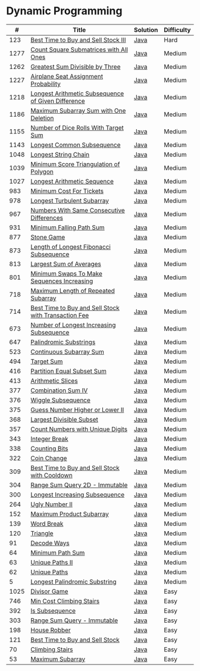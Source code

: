 Dynamic Programming
========

| # | Title | Solution | Difficulty |
|---| ----- | -------- | ---------- |
|123|[Best Time to Buy and Sell Stock III](https://leetcode.com/problems/best-time-to-buy-and-sell-stock-iii/)|[Java](src/hard/BestTimeBuyAndSellStockIII.java)|Hard|
|1277|[Count Square Submatrices with All Ones](https://leetcode.com/problems/count-square-submatrices-with-all-ones/)|[Java](src/medium/CountSquareSubmatricesWithAllOnes.java)|Medium|
|1262|[Greatest Sum Divisible by Three](https://leetcode.com/problems/greatest-sum-divisible-by-three/)|[Java](src/medium/GreatestSumDivisibleByThree.java)|Medium|
|1227|[Airplane Seat Assignment Probability](https://leetcode.com/problems/airplane-seat-assignment-probability/)|[Java](src/medium/AirplaneSeatAssignmentProbability.java)|Medium|
|1218|[Longest Arithmetic Subsequence of Given Difference](https://leetcode.com/problems/longest-arithmetic-subsequence-of-given-difference/)|[Java](src/medium/LongestArithmeticSubsequenceOfGivenDifference.java)|Medium|
|1186|[Maximum Subarray Sum with One Deletion](https://leetcode.com/problems/maximum-subarray-sum-with-one-deletion/)|[Java](src/medium/MaximumSubarraySumWithOneDeletion.java)|Medium|
|1155|[Number of Dice Rolls With Target Sum](https://leetcode.com/problems/number-of-dice-rolls-with-target-sum/)|[Java](src/medium/NumberOfDiceRollsWithTargetSum.java)|Medium|
|1143|[Longest Common Subsequence](https://leetcode.com/problems/longest-common-subsequence/)|[Java](src/medium/LongestCommonSubsequence.java)|Medium|
|1048|[Longest String Chain](https://leetcode.com/problems/longest-string-chain/)|[Java](src/medium/LongestStringChain.java)|Medium|
|1039|[Minimum Score Triangulation of Polygon](https://leetcode.com/problems/minimum-score-triangulation-of-polygon/)|[Java](src/medium/MinimumScoreTriangulationOfPolygon.java)|Medium|
|1027|[Longest Arithmetic Sequence](https://leetcode.com/problems/longest-arithmetic-sequence/)|[Java](src/medium/LongestArithmeticSequence.java)|Medium|
|983|[Minimum Cost For Tickets](https://leetcode.com/problems/minimum-cost-for-tickets/)|[Java](src/medium/MinimumCostForTickets.java)|Medium|
|978|[Longest Turbulent Subarray](https://leetcode.com/problems/longest-turbulent-subarray/)|[Java](src/medium/LongestTurbulentSubarray.java)|Medium|
|967|[Numbers With Same Consecutive Differences](https://leetcode.com/problems/numbers-with-same-consecutive-differences/)|[Java](src/medium/NumbersWithSameConsecutiveDifferences.java)|Medium|
|931|[Minimum Falling Path Sum](https://leetcode.com/problems/minimum-falling-path-sum/)|[Java](src/medium/MinimumFallingPathSum.java)|Medium|
|877|[Stone Game](https://leetcode.com/problems/stone-game/)|[Java](src/medium/StoneGame.java)|Medium|
|873|[Length of Longest Fibonacci Subsequence](https://leetcode.com/problems/length-of-longest-fibonacci-subsequence/)|[Java](src/medium/LengthOfLongestFibonacciSubsequence.java)|Medium|
|813|[Largest Sum of Averages](https://leetcode.com/problems/largest-sum-of-averages/)|[Java](src/medium/LargestSumOfAverages.java)|Medium|
|801|[Minimum Swaps To Make Sequences Increasing](https://leetcode.com/problems/minimum-swaps-to-make-sequences-increasing/)|[Java](src/medium/MinimumSwapsToMakeSequencesIncreasing.java)|Medium|
|718|[Maximum Length of Repeated Subarray](https://leetcode.com/problems/maximum-length-of-repeated-subarray/)|[Java](src/medium/MaximumLengthOfRepeatedSubarray.java)|Medium|
|714|[Best Time to Buy and Sell Stock with Transaction Fee](https://leetcode.com/problems/best-time-to-buy-and-sell-stock-with-transaction-fee/)|[Java](src/medium/BestTimeBuyAndSellStockWithTransactionFee.java)|Medium|
|673|[Number of Longest Increasing Subsequence](https://leetcode.com/problems/number-of-longest-increasing-subsequence/)|[Java](src/medium/NumberOfLongestIncreasingSubsequence.java)|Medium|
|647|[Palindromic Substrings](https://leetcode.com/problems/palindromic-substrings/)|[Java](src/medium/PalindromicSubstrings.java)|Medium|
|523|[Continuous Subarray Sum](https://leetcode.com/problems/continuous-subarray-sum/)|[Java](src/medium/ContinuousSubarraySum.java)|Medium|
|494|[Target Sum](https://leetcode.com/problems/target-sum/)|[Java](src/medium/TargetSum.java)|Medium|
|416|[Partition Equal Subset Sum](https://leetcode.com/problems/partition-equal-subset-sum/)|[Java](src/medium/PartitionEqualSubsetSum.java)|Medium|
|413|[Arithmetic Slices](https://leetcode.com/problems/arithmetic-slices/)|[Java](src/medium/ArithmeticSlices.java)|Medium|
|377|[Combination Sum IV](https://leetcode.com/problems/combination-sum-iv/)|[Java](src/medium/CombinationSumIV.java)|Medium|
|376|[Wiggle Subsequence](https://leetcode.com/problems/wiggle-subsequence/)|[Java](src/medium/WiggleSubsequence.java)|Medium|
|375|[Guess Number Higher or Lower II](https://leetcode.com/problems/guess-number-higher-or-lower-ii/)|[Java](src/medium/GuessNumberHigherOrLowerII.java)|Medium|
|368|[Largest Divisible Subset](https://leetcode.com/problems/largest-divisible-subset/)|[Java](src/medium/LargestDivisibleSubset.java)|Medium|
|357|[Count Numbers with Unique Digits](https://leetcode.com/problems/count-numbers-with-unique-digits/)|[Java](src/medium/CountNumbersWithUniqueDigits.java)|Medium|
|343|[Integer Break](https://leetcode.com/problems/integer-break/)|[Java](src/medium/IntegerBreak.java)|Medium|
|338|[Counting Bits](https://leetcode.com/problems/counting-bits/)|[Java](src/medium/CountingBits.java)|Medium|
|322|[Coin Change](https://leetcode.com/problems/coin-change/)|[Java](src/medium/CoinChange.java)|Medium|
|309|[Best Time to Buy and Sell Stock with Cooldown](https://leetcode.com/problems/best-time-to-buy-and-sell-stock-with-cooldown/)|[Java](src/medium/BestTimeBuyAndSellStockWithCooldown.java)|Medium|
|304|[Range Sum Query 2D - Immutable](https://leetcode.com/problems/range-sum-query-2d-immutable/)|[Java](src/medium/RangeSumQuery2DImmutable.java)|Medium|
|300|[Longest Increasing Subsequence](https://leetcode.com/problems/longest-increasing-subsequence/)|[Java](src/medium/LongestIncreasingSubsequence.java)|Medium|
|264|[Ugly Number II](https://leetcode.com/problems/ugly-number-ii/)|[Java](src/medium/UglyNumberII.java)|Medium|
|152|[Maximum Product Subarray](https://leetcode.com/problems/maximum-product-subarray/)|[Java](src/medium/MaximumProductSubarray.java)|Medium|
|139|[Word Break](https://leetcode.com/problems/word-break/)|[Java](src/medium/WordBreak.java)|Medium|
|120|[Triangle](https://leetcode.com/problems/triangle/)|[Java](src/medium/Triangle.java)|Medium|
|91|[Decode Ways](https://leetcode.com/problems/decode-ways/)|[Java](src/medium/DecodeWays.java)|Medium|
|64|[Minimum Path Sum](https://leetcode.com/problems/minimum-path-sum/)|[Java](src/medium/MinimumPathSum.java)|Medium|
|63|[Unique Paths II](https://leetcode.com/problems/unique-paths-ii/)|[Java](src/medium/UniquePathsII.java)|Medium|
|62|[Unique Paths](https://leetcode.com/problems/unique-paths/)|[Java](src/medium/UniquePaths.java)|Medium|
|5|[Longest Palindromic Substring](https://leetcode.com/problems/longest-palindromic-substring/)|[Java](src/medium/LongestPalindromicSubstring.java)|Medium|
|1025|[Divisor Game](https://leetcode.com/problems/divisor-game/)|[Java](src/easy/DivisorGame.java)|Easy|
|746|[Min Cost Climbing Stairs](https://leetcode.com/problems/min-cost-climbing-stairs/)|[Java](src/easy/MinCostClimbingStairs.java)|Easy|
|392|[Is Subsequence](https://leetcode.com/problems/is-subsequence/)|[Java](src/easy/IsSubsequence.java)|Easy|
|303|[Range Sum Query - Immutable](https://leetcode.com/problems/range-sum-query-immutable/)|[Java](src/easy/RangeSumQueryImmutable.java)|Easy|
|198|[House Robber](https://leetcode.com/problems/house-robber/)|[Java](src/easy/HouseRobber.java)|Easy|
|121|[Best Time to Buy and Sell Stock](https://leetcode.com/problems/best-time-to-buy-and-sell-stock/)|[Java](src/easy/BestTimeToBuyAndSellStock.java)|Easy|
|70|[Climbing Stairs](https://leetcode.com/problems/climbing-stairs/)|[Java](src/easy/ClimbingStairs.java)|Easy|
|53|[Maximum Subarray](https://leetcode.com/problems/maximum-subarray/)|[Java](src/easy/MaximumSubarray.java)|Easy|
